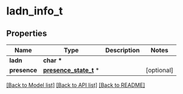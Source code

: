 # ladn_info_t

## Properties
Name | Type | Description | Notes
------------ | ------------- | ------------- | -------------
**ladn** | **char \*** |  | 
**presence** | [**presence_state_t**](presence_state.md) \* |  | [optional] 

[[Back to Model list]](../README.md#documentation-for-models) [[Back to API list]](../README.md#documentation-for-api-endpoints) [[Back to README]](../README.md)


